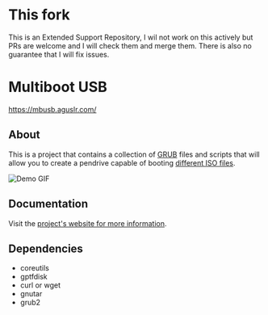 # This fork

This is an Extended Support Repository, I wil not work on this actively but PRs are welcome and I will check them and merge them. There is also no guarantee that I will fix issues.

# Multiboot USB

<https://mbusb.aguslr.com/>

## About

This is a project that contains a collection of [GRUB][] files and scripts that
will allow you to create a pendrive capable of booting [different ISO
files][isos].

![Demo
GIF](https://gitlab.com/aguslr/multibootusb/raw/master/docs/assets/img/demo.gif
"Demo")


## Documentation

Visit the [project's website for more information][website].

[grub]: https://www.gnu.org/software/grub/
[isos]: https://mbusb.aguslr.com/isos.html
[website]: https://mbusb.aguslr.com/

## Dependencies

- coreutils
- gptfdisk
- curl or wget
- gnutar
- grub2
